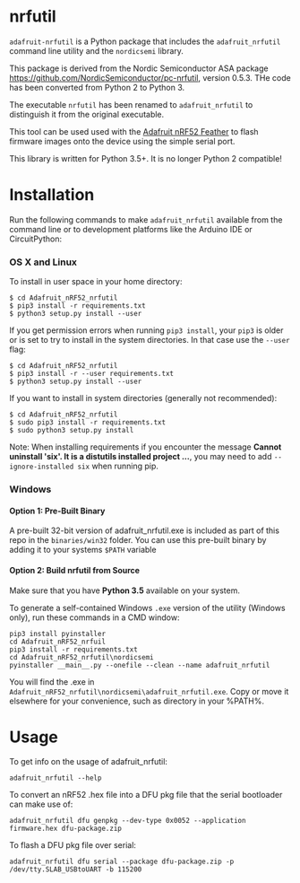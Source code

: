 # nrfutil

`adafruit-nrfutil` is a Python package that includes the `adafruit_nrfutil` command line utility
and the `nordicsemi` library.

This package is derived from the Nordic Semiconductor ASA package
https://github.com/NordicSemiconductor/pc-nrfutil, version 0.5.3.
THe code has been converted from Python 2 to Python 3.

The executable `nrfutil` has been renamed to `adafruit_nrfutil` to distinguish it from the
original executable.

This tool can be used used with the [Adafruit nRF52 Feather](https://www.adafruit.com/product/3406)
to flash firmware images onto the device using the simple serial port.

This library is written for Python 3.5+. It is no longer Python 2 compatible!

# Installation

Run the following commands to make `adafruit_nrfutil` available from the command line
or to development platforms like the Arduino IDE or CircuitPython:

### OS X and Linux

To install in user space in your home directory:

```
$ cd Adafruit_nRF52_nrfutil
$ pip3 install -r requirements.txt
$ python3 setup.py install --user
```

If you get permission errors when running `pip3 install`, your `pip3` is older
or is set to try to install in the system directories. In that case use the
`--user` flag:

```
$ cd Adafruit_nRF52_nrfutil
$ pip3 install -r --user requirements.txt
$ python3 setup.py install --user
```

If you want to install in system directories (generally not recommended):
```
$ cd Adafruit_nRF52_nrfutil
$ sudo pip3 install -r requirements.txt
$ sudo python3 setup.py install
```

Note: When installing requirements if you encounter the message
**Cannot uninstall 'six'. It is a distutils installed project ...**,
you may need to add `--ignore-installed six` when running pip.

### Windows

#### Option 1: Pre-Built Binary

A pre-built 32-bit version of adafruit_nrfutil.exe is included as part of this repo in the
`binaries/win32` folder. You can use this pre-built binary by adding it to your
systems `$PATH` variable

#### Option 2: Build nrfutil from Source

Make sure that you have **Python 3.5** available on your system.

To generate a self-contained Windows `.exe` version of the utility (Windows only),
run these commands in a CMD window:

```
pip3 install pyinstaller
cd Adafruit_nRF52_nrfuil
pip3 install -r requirements.txt
cd Adafruit_nRF52_nrfutil\nordicsemi
pyinstaller __main__.py --onefile --clean --name adafruit_nrfutil
```
You will find the .exe in `Adafruit_nRF52_nrfutil\nordicsemi\adafruit_nrfutil.exe`.
Copy or move it elsewhere for your convenience, such as directory in your %PATH%.

# Usage

To get info on the usage of adafruit_nrfutil:

```
adafruit_nrfutil --help
```

To convert an nRF52 .hex file into a DFU pkg file that the serial bootloader
can make use of:

```
adafruit_nrfutil dfu genpkg --dev-type 0x0052 --application firmware.hex dfu-package.zip
```

To flash a DFU pkg file over serial:

```
adafruit_nrfutil dfu serial --package dfu-package.zip -p /dev/tty.SLAB_USBtoUART -b 115200
```
